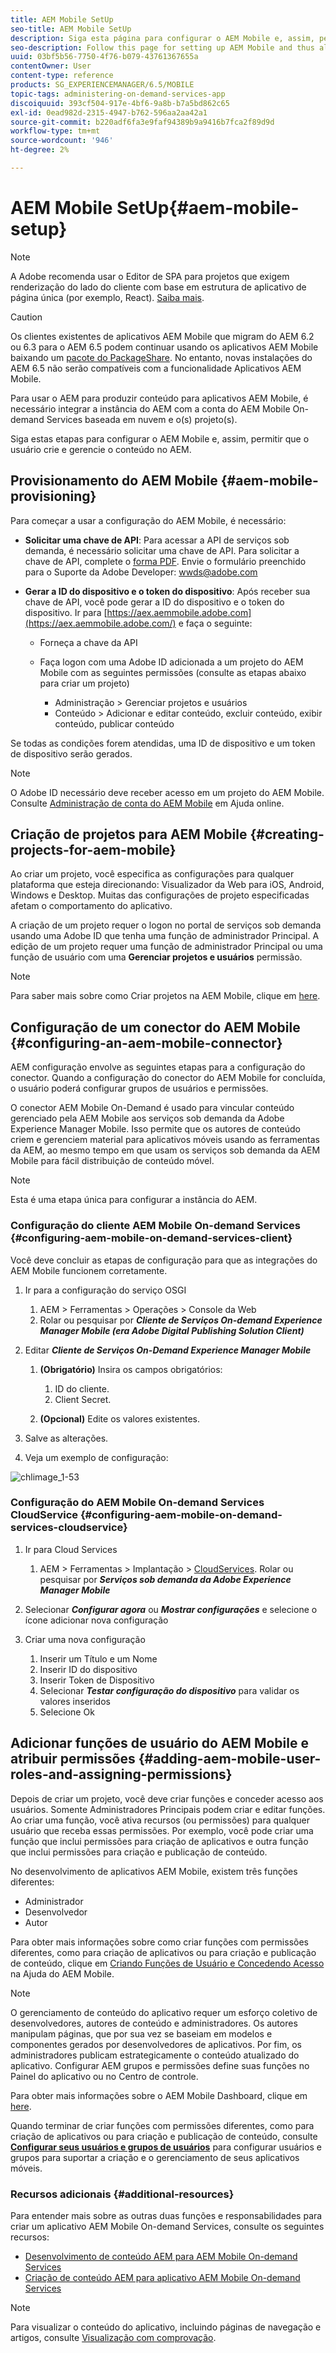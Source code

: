 ```yaml
---
title: AEM Mobile SetUp
seo-title: AEM Mobile SetUp
description: Siga esta página para configurar o AEM Mobile e, assim, permitir que o usuário crie e gerencie o conteúdo no AEM. Esta página fornece informações sobre a integração da instância do AEM com a conta e o(s) projeto(s) do AEM Mobile On-demand Services com base em nuvem.
seo-description: Follow this page for setting up AEM Mobile and thus allowing the user to create and manage the content within AEM. This page provides information on integrating the AEM instance with the cloud-based AEM Mobile On-Demand Services account and project(s).
uuid: 03bf5b56-7750-4f76-b079-43761367655a
contentOwner: User
content-type: reference
products: SG_EXPERIENCEMANAGER/6.5/MOBILE
topic-tags: administering-on-demand-services-app
discoiquuid: 393cf504-917e-4bf6-9a8b-b7a5bd862c65
exl-id: 0ead982d-2315-4947-b762-596aa2aa42a1
source-git-commit: b220adf6fa3e9faf94389b9a9416b7fca2f89d9d
workflow-type: tm+mt
source-wordcount: '946'
ht-degree: 2%

---
```


# AEM Mobile SetUp{#aem-mobile-setup}

>[!NOTE]
>
>A Adobe recomenda usar o Editor de SPA para projetos que exigem renderização do lado do cliente com base em estrutura de aplicativo de página única (por exemplo, React). [Saiba mais](/help/sites-developing/spa-overview.md).

>[!CAUTION]
>
>Os clientes existentes de aplicativos AEM Mobile que migram do AEM 6.2 ou 6.3 para o AEM 6.5 podem continuar usando os aplicativos AEM Mobile baixando um [pacote do PackageShare](https://www.adobeaemcloud.com/content/marketplace/marketplaceProxy.html?packagePath=/content/companies/public/adobe/packages/cq640/compatpack/aem-mobile-package). No entanto, novas instalações do AEM 6.5 não serão compatíveis com a funcionalidade Aplicativos AEM Mobile.

Para usar o AEM para produzir conteúdo para aplicativos AEM Mobile, é necessário integrar a instância do AEM com a conta do AEM Mobile On-demand Services baseada em nuvem e o(s) projeto(s).

Siga estas etapas para configurar o AEM Mobile e, assim, permitir que o usuário crie e gerencie o conteúdo no AEM.

## Provisionamento do AEM Mobile {#aem-mobile-provisioning}

Para começar a usar a configuração do AEM Mobile, é necessário:

* **Solicitar uma chave de API**: Para acessar a API de serviços sob demanda, é necessário solicitar uma chave de API. Para solicitar a chave de API, complete o [forma PDF](https://helpx.adobe.com/digital-publishing-solution/help/integrating-dps.html). Envie o formulário preenchido para o Suporte da Adobe Developer: [wwds@adobe.com](mailto:wwds@adobe.com)

* **Gerar a ID do dispositivo e o token do dispositivo**: Após receber sua chave de API, você pode gerar a ID do dispositivo e o token do dispositivo. Ir para [https://aex.aemmobile.adobe.com](https://aex.aemmobile.adobe.com/) e faça o seguinte:

   * Forneça a chave da API
   * Faça logon com uma Adobe ID adicionada a um projeto do AEM Mobile com as seguintes permissões (consulte as etapas abaixo para criar um projeto)

      * Administração > Gerenciar projetos e usuários
      * Conteúdo > Adicionar e editar conteúdo, excluir conteúdo, exibir conteúdo, publicar conteúdo

Se todas as condições forem atendidas, uma ID de dispositivo e um token de dispositivo serão gerados.

>[!NOTE]
>
>O Adobe ID necessário deve receber acesso em um projeto do AEM Mobile. Consulte [Administração de conta do AEM Mobile](https://helpx.adobe.com/digital-publishing-solution/help/account-admin-dps.html) em Ajuda online.

## Criação de projetos para AEM Mobile {#creating-projects-for-aem-mobile}

Ao criar um projeto, você especifica as configurações para qualquer plataforma que esteja direcionando: Visualizador da Web para iOS, Android, Windows e Desktop. Muitas das configurações de projeto especificadas afetam o comportamento do aplicativo.

A criação de um projeto requer o logon no portal de serviços sob demanda usando uma Adobe ID que tenha uma função de administrador Principal. A edição de um projeto requer uma função de administrador Principal ou uma função de usuário com uma **Gerenciar projetos e usuários** permissão.

>[!NOTE]
>
>Para saber mais sobre como Criar projetos na AEM Mobile, clique em [here](https://helpx.adobe.com/digital-publishing-solution/help/creating-projects.html).

## Configuração de um conector do AEM Mobile {#configuring-an-aem-mobile-connector}

AEM configuração envolve as seguintes etapas para a configuração do conector. Quando a configuração do conector do AEM Mobile for concluída, o usuário poderá configurar grupos de usuários e permissões.

O conector AEM Mobile On-Demand é usado para vincular conteúdo gerenciado pela AEM Mobile aos serviços sob demanda da Adobe Experience Manager Mobile. Isso permite que os autores de conteúdo criem e gerenciem material para aplicativos móveis usando as ferramentas da AEM, ao mesmo tempo em que usam os serviços sob demanda da AEM Mobile para fácil distribuição de conteúdo móvel.

>[!NOTE]
>
>Esta é uma etapa única para configurar a instância do AEM.

### Configuração do cliente AEM Mobile On-demand Services {#configuring-aem-mobile-on-demand-services-client}

Você deve concluir as etapas de configuração para que as integrações do AEM Mobile funcionem corretamente.

1. Ir para a configuração do serviço OSGI

   1. AEM > Ferramentas > Operações > Console da Web
   1. Rolar ou pesquisar por ***Cliente de Serviços On-demand Experience Manager Mobile (era Adobe Digital Publishing Solution Client)***

1. Editar ***Cliente de Serviços On-Demand Experience Manager Mobile***

   1. **(Obrigatório)** Insira os campos obrigatórios:

      1. ID do cliente.
      1. Client Secret.
   1. **(Opcional)** Edite os valores existentes.


1. Salve as alterações.
1. Veja um exemplo de configuração:

![chlimage_1-53](assets/chlimage_1-53.png)

### Configuração do AEM Mobile On-demand Services CloudService {#configuring-aem-mobile-on-demand-services-cloudservice}

1. Ir para Cloud Services

   1. AEM > Ferramentas > Implantação > [CloudServices](http://localhost:4502/libs/cq/core/content/tools/cloudservices.html). Rolar ou pesquisar por ***Serviços sob demanda da Adobe Experience Manager Mobile***

1. Selecionar ***Configurar agora*** ou ***Mostrar configurações*** e selecione o ícone adicionar nova configuração

1. Criar uma nova configuração

   1. Inserir um Título e um Nome
   1. Inserir ID do dispositivo
   1. Inserir Token de Dispositivo
   1. Selecionar ***Testar configuração do dispositivo*** para validar os valores inseridos
   1. Selecione Ok

## Adicionar funções de usuário do AEM Mobile e atribuir permissões {#adding-aem-mobile-user-roles-and-assigning-permissions}

Depois de criar um projeto, você deve criar funções e conceder acesso aos usuários. Somente Administradores Principais podem criar e editar funções. Ao criar uma função, você ativa recursos (ou permissões) para qualquer usuário que receba essas permissões. Por exemplo, você pode criar uma função que inclui permissões para criação de aplicativos e outra função que inclui permissões para criação e publicação de conteúdo.

No desenvolvimento de aplicativos AEM Mobile, existem três funções diferentes:

* Administrador
* Desenvolvedor
* Autor

Para obter mais informações sobre como criar funções com permissões diferentes, como para criação de aplicativos ou para criação e publicação de conteúdo, clique em [Criando Funções de Usuário e Concedendo Acesso](https://helpx.adobe.com/digital-publishing-solution/help/account-admin-dps.html) na Ajuda do AEM Mobile.

>[!NOTE]
>
>O gerenciamento de conteúdo do aplicativo requer um esforço coletivo de desenvolvedores, autores de conteúdo e administradores. Os autores manipulam páginas, que por sua vez se baseiam em modelos e componentes gerados por desenvolvedores de aplicativos. Por fim, os administradores publicam estrategicamente o conteúdo atualizado do aplicativo. Configurar AEM grupos e permissões define suas funções no Painel do aplicativo ou no Centro de controle.
>
>Para obter mais informações sobre o AEM Mobile Dashboard, clique em [here](/help/mobile/mobile-apps-ondemand-application-dashboard.md).

Quando terminar de criar funções com permissões diferentes, como para criação de aplicativos ou para criação e publicação de conteúdo, consulte [**Configurar seus usuários e grupos de usuários**](/help/mobile/aem-mobile-configure-users.md) para configurar usuários e grupos para suportar a criação e o gerenciamento de seus aplicativos móveis.

### Recursos adicionais {#additional-resources}

Para entender mais sobre as outras duas funções e responsabilidades para criar um aplicativo AEM Mobile On-demand Services, consulte os seguintes recursos:

* [Desenvolvimento de conteúdo AEM para AEM Mobile On-demand Services](/help/mobile/aem-mobile-on-demand.md)
* [Criação de conteúdo AEM para aplicativo AEM Mobile On-demand Services](/help/mobile/mobile-apps-ondemand.md)

>[!NOTE]
>
>Para visualizar o conteúdo do aplicativo, incluindo páginas de navegação e artigos, consulte [Visualização com comprovação](/help/mobile/aem-mobile-manage-ondemand-services.md).
